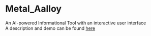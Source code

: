 # Metal_Aalloy
An AI-powered Informational Tool with an interactive user interface\
A description and demo can be found [here](https://drive.google.com/drive/folders/1zNZwrdP6krbQ_YEIQBP6v9KZn6nXmCGV?usp=drive_link)
